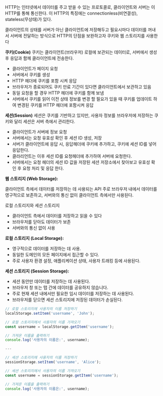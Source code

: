 HTTP는 인터넷에서 데이터를 주고 받을 수 있는 프로토콜로, 클라이언트와 서버는 이 HTTP를 통해 통신한다. 이 HTTP의 특징에는 connectionless(비연결성), stateless(무상태)가 있다.

클라이언트의 상태를 서버가 아닌 클라이언트에 저장해두고 필요시마다 데이터를 꺼내서 서버에 전달하는 방식으로 HTTP의 단점을 보완하고자 쿠키와 웹 스토리지를 사용한다

**쿠키(Cookie)**
쿠키는 클라이언트(브라우저) 로컬에 보관되는 데이터로, 서버에서 생성 후 응답과 함께 클라이언트에 전송한다.

- 클라이언트가 페이지 요청
- 서버에서 쿠키를 생성
- HTTP 헤더에 쿠키를 포함 시켜 응답
- 브라우저가 종료되어도 쿠키 만료 기간이 있다면 클라이언트에서 보관하고 있음
- 동일 요청을 할 경우 HTTP 헤더에 쿠키를 함께 보냄
- 서버에서 쿠키를 읽어 이전 상태 정보를 변경 할 필요가 있을 때 쿠키를 업데이트 하여 변경된 쿠키를 HTTP 헤더에 포함시켜 응답

**세션(Session)**
세션은 쿠키를 기반하고 있지만, 사용자 정보를 브라우저에 저장하는 쿠키와 달리 세션은 서버 측에서 관리한다.

- 클라이언트가 서버에 정보 요청
- 서버에서는 요청 유효성 확인 후 세션 ID 생성, 저장
- 서버가 클라이언트에 응답 시, 응답헤더에 쿠키에 추가하고, 쿠키에 세션 ID를 넣어 응답한다.
- 클라리언트는 이후 세션 ID를 요청헤더에 추가하여 서버에 요청한다.
- 서버에서는 요청 헤더의 세션 ID 값을 저장된 세션 저장소에서 찾아보고 유효성 확인 후 요청 처리 및 응답 한다.

**웹 스토리지 (Web Storage):**

클라이언트 측에서 데이터를 저장하는 데 사용되는 API
주로 브라우저 내에서 데이터를 영구적으로 보존하고, 서버와의 통신 없이 클라이언트 측에서만 사용된다.

로컬 스토리지와 세션 스토리지

- 클라이언트 측에서 데이터를 저장하고 읽을 수 있다
- 브라우저를 닫아도 데이터가 보존
- 서버와의 통신 없이 사용

**로컬 스토리지 (Local Storage):**

- 영구적으로 데이터를 저장하는 데 사용.
- 동일한 도메인의 모든 페이지에서 접근할 수 있다.
- 주로 사용자 환경 설정, 애플리케이션 상태, 사용자 트래킹 등에 사용된다.

**세션 스토리지 (Session Storage):**

- 세션 동안만 데이터를 저장하는 데 사용된다.
- 브라우저 창 또는 탭 간에 데이터를 공유하지 않습니다.
- 주로 현재 세션 내에서만 필요한 임시 데이터를 저장하는 데 사용된다.
- 브라우저를 닫으면 세션 스토리지에 저장된 데이터가 손실된다.

```jsx
// 로컬 스토리지에 사용자의 이름 저장하기
localStorage.setItem('username', 'John');

// 로컬 스토리지에서 사용자의 이름 가져오기
const username = localStorage.getItem('username');

// 가져온 이름을 출력하기
console.log('사용자의 이름은:', username);

---

// 세션 스토리지에 사용자의 이름 저장하기
sessionStorage.setItem('username', 'Alice');

// 세션 스토리지에서 사용자의 이름 가져오기
const username = sessionStorage.getItem('username');

// 가져온 이름을 출력하기
console.log('사용자의 이름은:', username);

```